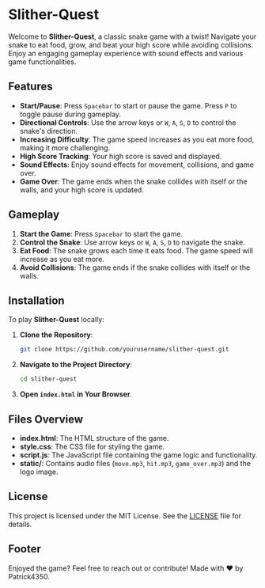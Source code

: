 # Slither-Quest

Welcome to **Slither-Quest**, a classic snake game with a twist! Navigate your snake to eat food, grow, and beat your high score while avoiding collisions. Enjoy an engaging gameplay experience with sound effects and various game functionalities.

## Features

- **Start/Pause**: Press `Spacebar` to start or pause the game. Press `P` to toggle pause during gameplay.
- **Directional Controls**: Use the arrow keys or `W`, `A`, `S`, `D` to control the snake's direction.
- **Increasing Difficulty**: The game speed increases as you eat more food, making it more challenging.
- **High Score Tracking**: Your high score is saved and displayed.
- **Sound Effects**: Enjoy sound effects for movement, collisions, and game over.
- **Game Over**: The game ends when the snake collides with itself or the walls, and your high score is updated.

## Gameplay

1. **Start the Game**: Press `Spacebar` to start the game.
2. **Control the Snake**: Use arrow keys or `W`, `A`, `S`, `D` to navigate the snake.
3. **Eat Food**: The snake grows each time it eats food. The game speed will increase as you eat more.
4. **Avoid Collisions**: The game ends if the snake collides with itself or the walls.

## Installation

To play **Slither-Quest** locally:

1. **Clone the Repository**:
    ```bash
    git clone https://github.com/yourusername/slither-quest.git
    ```

2. **Navigate to the Project Directory**:
    ```bash
    cd slither-quest
    ```

3. **Open `index.html` in Your Browser**.

## Files Overview

- **index.html**: The HTML structure of the game.
- **style.css**: The CSS file for styling the game.
- **script.js**: The JavaScript file containing the game logic and functionality.
- **static/**: Contains audio files (`move.mp3`, `hit.mp3`, `game_over.mp3`) and the logo image.

## License

This project is licensed under the MIT License. See the [LICENSE](LICENSE) file for details.

## Footer

Enjoyed the game? Feel free to reach out or contribute! Made with ❤️ by Patrick4350.
